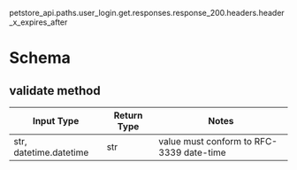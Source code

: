 petstore_api.paths.user_login.get.responses.response_200.headers.header_x_expires_after
# Schema

## validate method
Input Type | Return Type | Notes
------------ | ------------- | -------------
str, datetime.datetime | str | value must conform to RFC-3339 date-time
